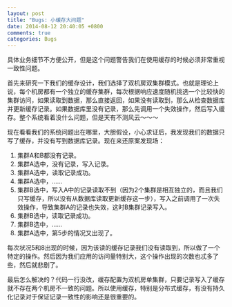 ```yaml
---
layout: post
title: "Bugs: 小缓存大问题"
date: 2014-08-12 20:40:05 +0800
comments: true
categories: Bugs
---
```

具体业务细节不方便公开，但是这个问题警告我们在使用缓存的时候必须非常重视一致性问题。

首先来研究一下我们的缓存设计，我们选择了双机房双集群模式。也就是理论上说，每个机房都有一个独立的缓存集群，每次根据响应速度随机挑选一个比较快的集群访问，如果读取到数据，那么直接返回，如果没有读取到，那么从检查数据库并更新缓存记录。如果数据库里没有记录，那么先调用一个失效操作，然后写入缓存。整个系统看着没什么问题，但是天有不测风云～～～

<!--more-->
现在看看我们的系统问题出在哪里，大胆假设，小心求证后，我发现我们的数据只写了缓存，并没有写到数据库记录。现在来还原案发现场：

1. 集群A和B都没有记录。
2. 集群A选中，没有记录，写入记录。
3. 集群A选中，读取记录成功。
4. 集群A选中，......
5. 集群B选中，写入A中的记录读取不到（因为2个集群是相互独立的，而且我们只写缓存，所以没有从数据库读取更新缓存这一步），写入之前调用了一次失效操作，导致集群A的记录也失效，这时B集群记录写入。
6. 集群B选中，读取记录成功。
7. 集群B选中，......
8. 集群A选中，第5步的情况又出现了。

每次状况5和8出现的时候，因为该读的缓存记录我们没有读取到，所以做了一个特定的操作。然后因为我们应用的访问量特别大，这个操作出现的次数也忒多了些，然后就悲剧了。

最后怎么解决的？代码一行没改，缓存配置为双机房单集群，只要记录写入了缓存就不存在两个机房不一致的问题。所以使用缓存，特别是分布式缓存，有没有持久化记录对于保证记录一致性的影响还是很重要的。